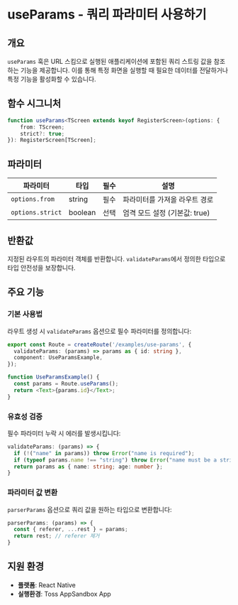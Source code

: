 # useParams - 쿼리 파라미터 사용하기

## 개요

`useParams` 훅은 URL 스킴으로 실행된 애플리케이션에 포함된 쿼리 스트링 값을 참조하는 기능을 제공합니다. 이를 통해 특정 화면을 실행할 때 필요한 데이터를 전달하거나 특정 기능을 활성화할 수 있습니다.

## 함수 시그니처

```typescript
function useParams<TScreen extends keyof RegisterScreen>(options: {
    from: TScreen;
    strict?: true;
}): RegisterScreen[TScreen];
```

## 파라미터

| 파라미터 | 타입 | 필수 | 설명 |
|---------|------|------|------|
| `options.from` | string | 필수 | 파라미터를 가져올 라우트 경로 |
| `options.strict` | boolean | 선택 | 엄격 모드 설정 (기본값: true) |

## 반환값

지정된 라우트의 파라미터 객체를 반환합니다. `validateParams`에서 정의한 타입으로 타입 안전성을 보장합니다.

## 주요 기능

### 기본 사용법

라우트 생성 시 `validateParams` 옵션으로 필수 파라미터를 정의합니다:

```typescript
export const Route = createRoute('/examples/use-params', {
  validateParams: (params) => params as { id: string },
  component: UseParamsExample,
});

function UseParamsExample() {
  const params = Route.useParams();
  return <Text>{params.id}</Text>;
}
```

### 유효성 검증

필수 파라미터 누락 시 에러를 발생시킵니다:

```typescript
validateParams: (params) => {
  if (!("name" in params)) throw Error("name is required");
  if (typeof params.name !== "string") throw Error("name must be a string");
  return params as { name: string; age: number };
}
```

### 파라미터 값 변환

`parserParams` 옵션으로 쿼리 값을 원하는 타입으로 변환합니다:

```typescript
parserParams: (params) => {
  const { referer, ...rest } = params;
  return rest; // referer 제거
}
```

## 지원 환경

- **플랫폼**: React Native
- **실행환경**: Toss AppSandbox App
